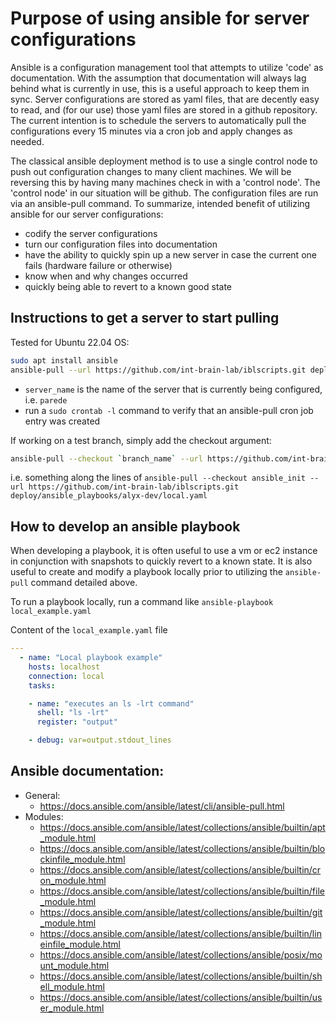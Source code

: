 # Purpose of using ansible for server configurations

Ansible is a configuration management tool that attempts to utilize 'code' as documentation. With the assumption that 
documentation will always lag behind what is currently in use, this is a useful approach to keep them in sync. Server 
configurations are stored as yaml files, that are decently easy to read, and (for our use) those yaml files are stored in a 
github repository. The current intention is to schedule the servers to automatically pull the configurations every 15 minutes via 
a cron job and apply changes as needed.

The classical ansible deployment method is to use a single control node to push out configuration changes to many client 
machines. We will be reversing this by having many machines check in with a 'control node'. The 'control node' in our situation 
will be github. The configuration files are run via an ansible-pull command. To summarize, intended benefit of utilizing ansible 
for our server configurations:
* codify the server configurations
* turn our configuration files into documentation
* have the ability to quickly spin up a new server in case the current one fails (hardware failure or otherwise)
* know when and why changes occurred
* quickly being able to revert to a known good state

## Instructions to get a server to start pulling

Tested for Ubuntu 22.04 OS:
```bash
sudo apt install ansible
ansible-pull --url https://github.com/int-brain-lab/iblscripts.git deploy/ansible_playbooks/`server_name`/local.yaml
```
* `server_name` is the name of the server that is currently being configured, i.e. `parede`
* run a `sudo crontab -l` command to verify that an ansible-pull cron job entry was created

If working on a test branch, simply add the checkout argument:
```bash
ansible-pull --checkout `branch_name` --url https://github.com/int-brain-lab/iblscripts.git deploy/ansible_playbooks/`server_name`/local.yaml
```
i.e. something along the lines of 
`ansible-pull --checkout ansible_init --url https://github.com/int-brain-lab/iblscripts.git deploy/ansible_playbooks/alyx-dev/local.yaml`

## How to develop an ansible playbook
When developing a playbook, it is often useful to use a vm or ec2 instance in conjunction with snapshots to quickly revert to a 
known state. It is also useful to create and modify a playbook locally prior to utilizing the `ansible-pull` command detailed 
above.  

To run a playbook locally, run a command like `ansible-playbook local_example.yaml`

Content of the `local_example.yaml` file
```yaml
---
  - name: "Local playbook example"
    hosts: localhost
    connection: local 
    tasks:

    - name: "executes an ls -lrt command"
      shell: "ls -lrt"
      register: "output"

    - debug: var=output.stdout_lines
```

## Ansible documentation:
* General:
  * https://docs.ansible.com/ansible/latest/cli/ansible-pull.html
* Modules:
  * https://docs.ansible.com/ansible/latest/collections/ansible/builtin/apt_module.html
  * https://docs.ansible.com/ansible/latest/collections/ansible/builtin/blockinfile_module.html
  * https://docs.ansible.com/ansible/latest/collections/ansible/builtin/cron_module.html
  * https://docs.ansible.com/ansible/latest/collections/ansible/builtin/file_module.html
  * https://docs.ansible.com/ansible/latest/collections/ansible/builtin/git_module.html
  * https://docs.ansible.com/ansible/latest/collections/ansible/builtin/lineinfile_module.html
  * https://docs.ansible.com/ansible/latest/collections/ansible/posix/mount_module.html
  * https://docs.ansible.com/ansible/latest/collections/ansible/builtin/shell_module.html
  * https://docs.ansible.com/ansible/latest/collections/ansible/builtin/user_module.html
